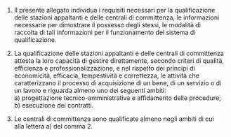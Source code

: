 1. Il presente allegato individua i requisiti necessari per la qualificazione delle stazioni appaltanti e delle centrali di committenza, le informazioni necessarie per dimostrare il possesso degli stessi, le modalità di raccolta di tali informazioni per il funzionamento del sistema di qualificazione.

2. La qualificazione delle stazioni appaltanti e delle centrali di committenza attesta la loro capacità di gestire direttamente, secondo criteri di qualità, efficienza e professionalizzazione, e nel rispetto dei principi di economicità, efficacia, tempestività e correttezza, le attività che caratterizzano il processo di acquisizione di un bene, di un servizio o di un lavoro e riguarda almeno uno dei seguenti ambiti:<br>a) progettazione tecnico-amministrativa e affidamento delle procedure;<br>b) esecuzione dei contratti.

3. Le centrali di committenza sono qualificate almeno negli ambiti di cui alla lettera a) del comma 2.
